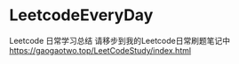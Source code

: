 # LeetcodeEveryDay
Leetcode 日常学习总结
请移步到我的Leetcode日常刷题笔记中
https://gaogaotwo.top/LeetCodeStudy/index.html
